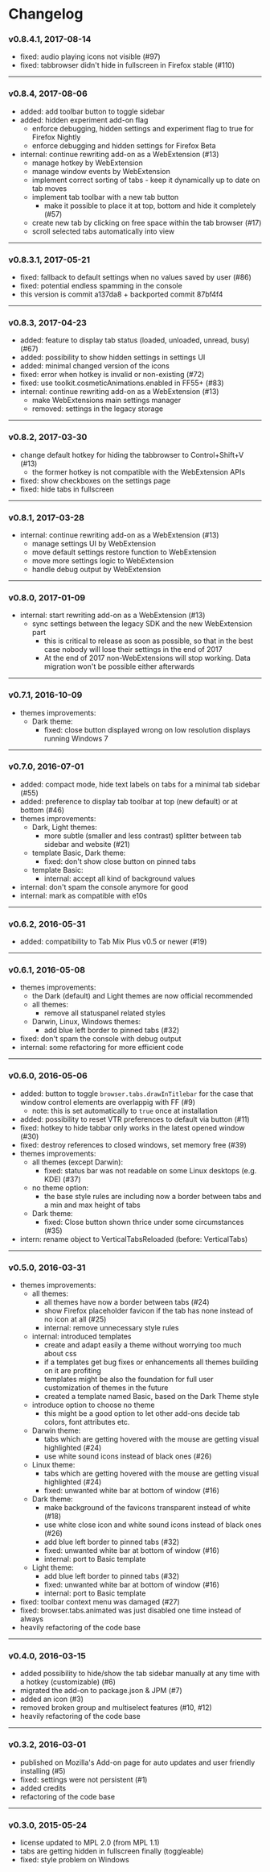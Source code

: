 # Changelog

### v0.8.4.1, 2017-08-14
 * fixed: audio playing icons not visible (#97)
 * fixed: tabbrowser didn't hide in fullscreen in Firefox stable (#110)


***


### v0.8.4, 2017-08-06
 * added: add toolbar button to toggle sidebar
 * added: hidden experiment add-on flag
   * enforce debugging, hidden settings and experiment flag to true for Firefox Nightly
   * enforce debugging and hidden settings for Firefox Beta
 * internal: continue rewriting add-on as a WebExtension (#13)
   * manage hotkey by WebExtension
   * manage window events by WebExtension
   * implement correct sorting of tabs - keep it dynamically up to date on tab moves
   * implement tab toolbar with a new tab button
     * make it possible to place it at top, bottom and hide it completely (#57)
   * create new tab by clicking on free space within the tab browser (#17)
   * scroll selected tabs automatically into view


***


### v0.8.3.1, 2017-05-21
 * fixed: fallback to default settings when no values saved by user (#86)
 * fixed: potential endless spamming in the console
 * this version is commit a137da8 + backported commit 87bf4f4


***


### v0.8.3, 2017-04-23
 * added: feature to display tab status (loaded, unloaded, unread, busy) (#67)
 * added: possibility to show hidden settings in settings UI
 * added: minimal changed version of the icons
 * fixed: error when hotkey is invalid or non-existing (#72)
 * fixed: use toolkit.cosmeticAnimations.enabled in FF55+ (#83)
 * internal: continue rewriting add-on as a WebExtension (#13)
   * make WebExtensions main settings manager
   * removed: settings in the legacy storage


***


### v0.8.2, 2017-03-30
 * change default hotkey for hiding the tabbrowser to Control+Shift+V (#13)
   * the former hotkey is not compatible with the WebExtension APIs
 * fixed: show checkboxes on the settings page
 * fixed: hide tabs in fullscreen


***


### v0.8.1, 2017-03-28
 * internal: continue rewriting add-on as a WebExtension (#13)
   * manage settings UI by WebExtension
   * move default settings restore function to WebExtension
   * move more settings logic to WebExtension
   * handle debug output by WebExtension


***


### v0.8.0, 2017-01-09
 * internal: start rewriting add-on as a WebExtension (#13)
   * sync settings between the legacy SDK and the new WebExtension part
     * this is critical to release as soon as possible, so that in the best case nobody will lose their settings in the end of 2017
     * At the end of 2017 non-WebExtensions will stop working. Data migration won't be possible either afterwards


***


### v0.7.1, 2016-10-09
 * themes improvements:
   * Dark theme:
     * fixed: close button displayed wrong on low resolution displays running Windows 7


***


### v0.7.0, 2016-07-01
 * added: compact mode, hide text labels on tabs for a minimal tab sidebar (#55)
 * added: preference to display tab toolbar at top (new default) or at bottom (#46)
 * themes improvements:
   * Dark, Light themes:
     * more subtle (smaller and less contrast) splitter between tab sidebar and website (#21)
   * template Basic, Dark theme:
     * fixed: don't show close button on pinned tabs
   * template Basic:
     * internal: accept all kind of background values
 * internal: don't spam the console anymore for good
 * internal: mark as compatible with e10s


***


### v0.6.2, 2016-05-31
 * added: compatibility to Tab Mix Plus v0.5 or newer (#19)


***


### v0.6.1, 2016-05-08
 * themes improvements:
   * the Dark (default) and Light themes are now official recommended
   * all themes:
     * remove all statuspanel related styles
   * Darwin, Linux, Windows themes:
     * add blue left border to pinned tabs (#32)
 * fixed: don't spam the console with debug output
 * internal: some refactoring for more efficient code


***


### v0.6.0, 2016-05-06
 * added: button to toggle `browser.tabs.drawInTitlebar` for the case that window control elements are overlappig with FF (#9)
   * note: this is set automatically to `true` once at installation
 * added: possibility to reset VTR preferences to default via button (#11)
 * fixed: hotkey to hide tabbar only works in the latest opened window (#30)
 * fixed: destroy references to closed windows, set memory free (#39)
 * themes improvements:
   * all themes (except Darwin):
     * fixed: status bar was not readable on some Linux desktops (e.g. KDE) (#37)
   * no theme option:
     * the base style rules are including now a border between tabs and a min and max height of tabs
   * Dark theme:
     * fixed: Close button shown thrice under some circumstances (#35)
 * intern: rename object to VerticalTabsReloaded (before: VerticalTabs)


***


### v0.5.0, 2016-03-31
 * themes improvements:
   * all themes:
     * all themes have now a border between tabs (#24)
	 * show Firefox placeholder favicon if the tab has none instead of no icon at all (#25)
	 * internal: remove unnecessary style rules
   * internal: introduced templates
	 * create and adapt easily a theme without worrying too much about css
	 * if a templates get bug fixes or enhancements all themes building on it are profiting
	 * templates might be also the foundation for full user customization of themes in the future
	 * created a template named Basic, based on the Dark Theme style
   * introduce option to choose no theme
     * this might be a good option to let other add-ons decide tab colors, font attributes etc.
   * Darwin theme:
     * tabs which are getting hovered with the mouse are getting visual highlighted (#24)
	 * use white sound icons instead of black ones (#26)
   * Linux theme:
     * tabs which are getting hovered with the mouse are getting visual highlighted (#24)
	 * fixed: unwanted white bar at bottom of window (#16)
   * Dark theme:
     * make background of the favicons transparent instead of white (#18)
	 * use white close icon and white sound icons instead of black ones (#26)
	 * add blue left border to pinned tabs (#32)
	 * fixed: unwanted white bar at bottom of window (#16)
	 * internal: port to Basic template
   * Light theme:
   	 * add blue left border to pinned tabs (#32)
	 * fixed: unwanted white bar at bottom of window (#16)
	 * internal: port to Basic template
 * fixed: toolbar context menu was damaged (#27)
 * fixed: browser.tabs.animated was just disabled one time instead of always
 * heavily refactoring of the code base


***


### v0.4.0, 2016-03-15
 * added possibility to hide/show the tab sidebar manually at any time with a hotkey (customizable) (#6)
 * migrated the add-on to package.json & JPM (#7)
 * added an icon (#3)
 * removed broken group and multiselect features (#10, #12)
 * heavily refactoring of the code base


***


### v0.3.2, 2016-03-01
 * published on Mozilla's Add-on page for auto updates and user friendly installing (#5)
 * fixed: settings were not persistent (#1)
 * added credits
 * refactoring of the code base


***


### v0.3.0, 2015-05-24
 * license updated to MPL 2.0 (from MPL 1.1)
 * tabs are getting hidden in fullscreen finally (toggleable)
 * fixed: style problem on Windows
